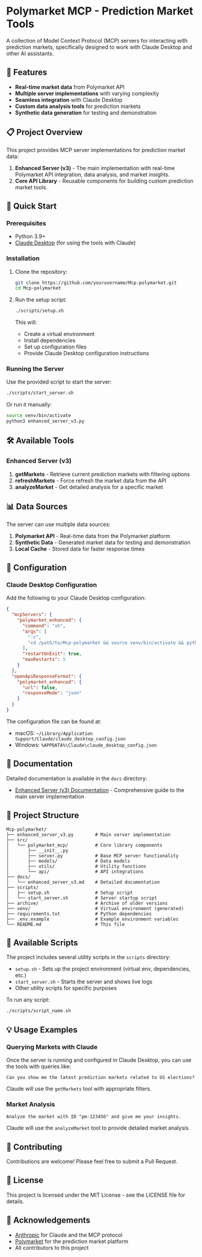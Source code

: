 # Polymarket MCP - Prediction Market Tools

A collection of Model Context Protocol (MCP) servers for interacting with prediction markets, specifically designed to work with Claude Desktop and other AI assistants.

## 🌟 Features

- **Real-time market data** from Polymarket API
- **Multiple server implementations** with varying complexity
- **Seamless integration** with Claude Desktop
- **Custom data analysis tools** for prediction markets
- **Synthetic data generation** for testing and demonstration

## 📋 Project Overview

This project provides MCP server implementations for prediction market data:

1. **Enhanced Server (v3)** - The main implementation with real-time Polymarket API integration, data analysis, and market insights.
2. **Core API Library** - Reusable components for building custom prediction market tools.

## 🚀 Quick Start

### Prerequisites

- Python 3.9+
- [Claude Desktop](https://anthropic.com/claude) (for using the tools with Claude)

### Installation

1. Clone the repository:
   ```bash
   git clone https://github.com/yourusername/Mcp-polymarket.git
   cd Mcp-polymarket
   ```

2. Run the setup script:
   ```bash
   ./scripts/setup.sh
   ```
   
   This will:
   - Create a virtual environment
   - Install dependencies
   - Set up configuration files
   - Provide Claude Desktop configuration instructions

### Running the Server

Use the provided script to start the server:
```bash
./scripts/start_server.sh
```

Or run it manually:
```bash
source venv/bin/activate
python3 enhanced_server_v3.py
```

## 🛠️ Available Tools

### Enhanced Server (v3)

1. **getMarkets** - Retrieve current prediction markets with filtering options
2. **refreshMarkets** - Force refresh the market data from the API
3. **analyzeMarket** - Get detailed analysis for a specific market

## 📊 Data Sources

The server can use multiple data sources:

1. **Polymarket API** - Real-time data from the Polymarket platform
2. **Synthetic Data** - Generated market data for testing and demonstration
3. **Local Cache** - Stored data for faster response times

## 🔧 Configuration

### Claude Desktop Configuration

Add the following to your Claude Desktop configuration:

```json
{
  "mcpServers": {
    "polymarket_enhanced": {
      "command": "sh",
      "args": [
        "-c",
        "cd /path/to/Mcp-polymarket && source venv/bin/activate && python3 enhanced_server_v3.py"
      ],
      "restartOnExit": true,
      "maxRestarts": 5
    }
  },
  "openApiResponseFormat": {
    "polymarket_enhanced": {
      "url": false,
      "responseMode": "json"
    }
  }
}
```

The configuration file can be found at:
- macOS: `~/Library/Application Support/Claude/claude_desktop_config.json`
- Windows: `%APPDATA%\Claude\claude_desktop_config.json`

## 📑 Documentation

Detailed documentation is available in the `docs` directory:

- [Enhanced Server (v3) Documentation](docs/enhanced_server_v3.md) - Comprehensive guide to the main server implementation

## 📁 Project Structure

```
Mcp-polymarket/
├── enhanced_server_v3.py        # Main server implementation
├── src/
│   └── polymarket_mcp/          # Core library components
│       ├── __init__.py
│       ├── server.py            # Base MCP server functionality
│       ├── models/              # Data models
│       ├── utils/               # Utility functions
│       └── api/                 # API integrations
├── docs/
│   └── enhanced_server_v3.md    # Detailed documentation
├── scripts/
│   ├── setup.sh                 # Setup script
│   └── start_server.sh          # Server startup script
├── archive/                     # Archive of older versions
├── venv/                        # Virtual environment (generated)
├── requirements.txt             # Python dependencies
├── .env.example                 # Example environment variables
└── README.md                    # This file
```

## 📜 Available Scripts

The project includes several utility scripts in the `scripts` directory:

- `setup.sh` - Sets up the project environment (virtual env, dependencies, etc.)
- `start_server.sh` - Starts the server and shows live logs
- Other utility scripts for specific purposes

To run any script:
```bash
./scripts/script_name.sh
```

## 💡 Usage Examples

### Querying Markets with Claude

Once the server is running and configured in Claude Desktop, you can use the tools with queries like:

```
Can you show me the latest prediction markets related to US elections?
```

Claude will use the `getMarkets` tool with appropriate filters.

### Market Analysis

```
Analyze the market with ID "pm-123456" and give me your insights.
```

Claude will use the `analyzeMarket` tool to provide detailed market analysis.

## 🤝 Contributing

Contributions are welcome! Please feel free to submit a Pull Request.

## 📜 License

This project is licensed under the MIT License - see the LICENSE file for details.

## 🙏 Acknowledgements

- [Anthropic](https://www.anthropic.com/) for Claude and the MCP protocol
- [Polymarket](https://polymarket.com/) for the prediction market platform
- All contributors to this project


